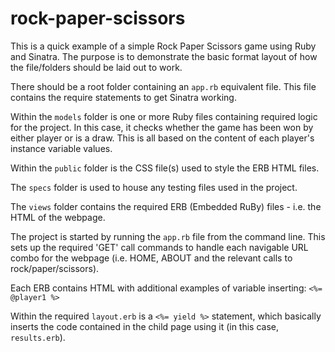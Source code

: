 # rock-paper-scissors
This is a quick example of a simple Rock Paper Scissors game using Ruby and Sinatra.  The purpose is to demonstrate the basic format layout of how the file/folders should be laid out to work.


There should be a root folder containing an `app.rb` equivalent file.
This file contains the require statements to get Sinatra working.

Within the `models` folder is one or more Ruby files containing required logic for the project.
In this case, it checks whether the game has been won by either player or is a draw.  This is all based on the content of each player's instance variable values.

Within the `public` folder is the CSS file(s) used to style the ERB HTML files.

The `specs` folder is used to house any testing files used in the project.

The `views` folder contains the required ERB (Embedded RuBy) files - i.e. the HTML of the webpage.

The project is started by running the `app.rb` file from the command line.  This sets up the required 'GET' call commands to handle each navigable URL combo for the webpage (i.e. HOME, ABOUT and the relevant calls to rock/paper/scissors).

Each ERB contains HTML with additional examples of variable inserting:  `<%= @player1 %> `

Within the required `layout.erb` is a `<%= yield %>` statement, which basically inserts the code contained in the child page using it (in this case, `results.erb`).
